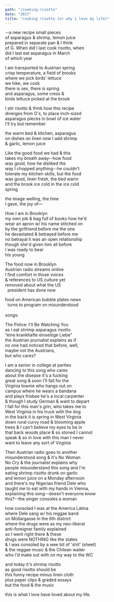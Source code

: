 ```yaml
---
path: "/cooking-risotto"
date: "2017"
title: "cooking risotto (or why i love my life)"
---
```

--a new recipe small pieces<!-- end -->  
of asparagus &amp; shrimp, lemon juice   
prepared in separate pan &amp; I think  
of G. When did I last cook risotto, when  
did I last eat asparagus in March  
of which year

I am transported to Austrian spring  
crisp temperature, a field of brooks  
where we pick birds’ lettuce   
we hike, we cook   
there is sex, there is spring  
and asparagus, some cress &amp;<br>
birds lettuce picked at the brook

I stir risotto &amp; think how this recipe  
diverges from G's, to place inch-sized  
asparagus pieces in bowl of ice water  
I'll try but remember 

the warm bed &amp; kitchen, asparagus   
on dishes on linen now I add shrimp   
&amp; garlic, lemon juice 

Like the good food we had &amp; this<br>
takes my breath away--how food<br>
was good, how he disliked the  
way I chopped anything--he couldn't  
tolerate my kitchen skills, but the food  
was good, linen fresh, the bed warm  
and the brook ice cold in the ice cold  
spring

the image welling, the time   
I gave, the joy of—

How I am in Brooklyn  
my own job &amp; bag full of books how he'd<br>
wear an apron w/ his name stitched on  
by the girlfriend before me the one  
he devastated & betrayed before me  
no betrayal it was an open relationship<br>
though she'd given him all before   
I was ready to bear   
his young

The food now in Brooklyn  
Austrian radio streams online  
I find comfort in those voices  
&amp; references to US culture yet<br>
removed about what the US<br>     
president has done now

food on American bubble plates news<br>     
turns to program on misunderstood<br>    
songs:

The Police: I'll Be Watching You  
as I eat shrimp asparagus risotto<br>
“eine krankhafte einseitige Liebe”  
the Austrian journalist explains as if  
no one had noticed that before, well,<br>
maybe not the Austrians,   
but who cares?

I am a senior in college at parties   
dancing to this song who cares   
about the disease it's a fucking<br>
great song &amp; soon I'll fall for the<br>
Virginia townie who hangs out on  
campus where he wears a bandana<br>
and plays frisbee he's a local carpenter  
&amp; though I study German &amp; want to depart<br>
I fall for this man's grin, who takes me to<br>
West Virginia in his truck with the dog<br>
in the back it is spring in West Virginia<br>
down rural curvy road & blooming apple<br>
trees &amp; I can't believe my eyes to be in<br>
that back woods place & so stoned I cannot  
speak &amp; so in love with this man I never<br>
want to leave any sort of Virginia

Then Austrian radio goes to another   
misunderstood song &amp; it's No Woman<br>
No Cry &amp; the journalist explains why<br>
people misunderstand this song and I'm  
eating shrimp risotto drunk on garlic  
and lemon juice on a Monday afternoon<br>
and there's my Nigerian friend Dele who  
taught me to eat with my hands in Vienna,   
explaining this song--doesn't everyone know   
this?--the singer consoles a woman 
 
how consoled I was at the America Latina   
where Dele sang w/ his reggae band  
on Mollargasse in the 6th district   
where the drugs were as my neo-liberal   
anti-foreigner family explained   
so I went right there & these  
drugs were NOTHING like the states  
& I was consoled by a wee bit of 'shit' (sheet)  
& the reggae music &amp; the Chilean waiter<br>
who I'd make out with on my way to the WC

and today it's shrimp risotto   
as good risotto should be   
this funny recipe minus linen cloth   
plus paper clips &amp; graded essays   
but the food & the music 

this is what I love have loved about my life.
